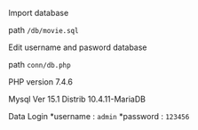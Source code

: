 Import database

path `/db/movie.sql`


Edit username and pasword database

path `conn/db.php`

PHP version 7.4.6

Mysql  Ver 15.1 Distrib 10.4.11-MariaDB


Data Login
*username : `admin`
*password : `123456`
